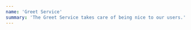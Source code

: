 ```yaml
---
name: 'Greet Service'
summary: 'The Greet Service takes care of being nice to our users.'
---
```



<NodeGraph />


